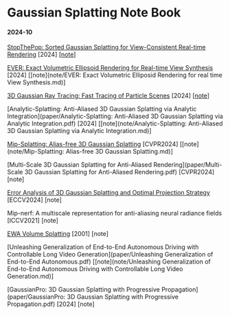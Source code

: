 # Gaussian Splatting Note Book



#### 2024-10

[StopThePop: Sorted Gaussian Splatting for View-Consistent Real-time Rendering](paper/StopThePop.pdf) [2024] [[note](note/StopThePop.md)]

[EVER: Exact Volumetric Ellipsoid Rendering for Real-time View Synthesis](paper/EVER.pdf) [2024] [[note](note/EVER: Exact Volumetric Elliposid Rendering for real time View Synthesis.md)]

[3D Gaussian Ray Tracing: Fast Tracing of Particle Scenes](paper/3DGRT.pdf) [2024] [[note](note/3DGRT.md)]

[Analytic-Splatting: Anti-Aliased 3D Gaussian Splatting via Analytic Integration](paper/Analytic-Splatting: Anti-Aliased 3D Gaussian Splatting via Analytic Integration.pdf) [2024] [[note](note/Analytic-Splatting: Anti-Aliased 3D Gaussian Splatting via Analytic Integration.md)]

[Mip-Splatting: Alias-free 3D Gaussian Splatting](paper/mip-splatting.pdf) [CVPR2024] [[note](note/Mip-Splatting: Alias-free 3D Gaussian Splatting.md)]

[Multi-Scale 3D Gaussian Splatting for Anti-Aliased Rendering](paper/Multi-Scale 3D Gaussian Splatting for Anti-Aliased Rendering.pdf) [CVPR2024] [note]

[Error Analysis of 3D Gaussian Splatting and Optimal Projection Strategy](paper/On%20the%20Error%20Analysis%20of%203D%20Gaussian%20Splatting%0Aand%20an%20Optimal%20Projection%20Strategy.pdf) [ECCV2024] [note]

Mip-nerf: A multiscale representation for anti-aliasing neural radiance fields [ICCV2021] [note]

[EWA Volume Splatting](paper/Zwicker_EWA.pdf) [2001] [note]

[Unleashing Generalization of End-to-End Autonomous Driving with Controllable Long Video Generation](paper/Unleashing Generalization of End-to-End Autonomous.pdf) [[note](note/Unleashing Generalization of End-to-End Autonomous Driving with Controllable Long Video Generation.md)]

[GaussianPro: 3D Gaussian Splatting with Progressive Propagation](paper/GaussianPro: 3D Gaussian Splatting with Progressive Propagation.pdf) [2024] [note]

 

